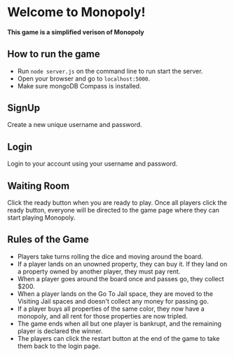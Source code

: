 # Welcome to Monopoly!
#### This game is a simplified verison of Monopoly

## How to run the game
- Run `node server.js` on the command line to run start the server.
- Open your browser and go to `localhost:5000`.
- Make sure mongoDB Compass is installed.

## SignUp
Create a new unique username and password.

## Login
Login to your account using your username and password.

## Waiting Room
Click the ready button when you are ready to play. Once all players click the ready button, everyone will be directed to the game page where they can start playing Monopoly.

## Rules of the Game
- Players take turns rolling the dice and moving around the board.
- If a player lands on an unowned property, they can buy it. If they land on a property owned by another player, they must pay rent.
- When a player goes around the board once and passes go, they collect $200.
- When a player lands on the Go To Jail space, they are moved to the Visiting Jail spaces and doesn't collect any money for passing go.
- If a player buys all properties of the same color, they now have a monopoly, and all rent for those properties are now tripled.
- The game ends when all but one player is bankrupt, and the remaining player is declared the winner.
- The players can click the restart button at the end of the game to take them back to the login page.
